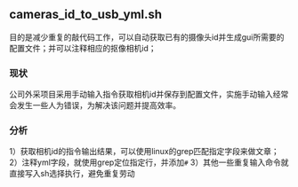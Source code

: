 
## cameras_id_to_usb_yml.sh
目的是减少重复的敲代码工作，可以自动获取已有的摄像头id并生成gui所需要的配置文件；并可以注释相应的抠像相机id；

### 现状
公司外采项目采用手动输入指令获取相机id并保存到配置文件，实施手动输入经常会发生一些人为错误，为解决该问题并提高效率。

### 分析
1）获取相机id的指令输出结果，可以使用linux的grep匹配指定字段来做文章；
2）注释yml字段，就使用grep定位指定行，并添加`#`
3）其他一些重复输入命令就直接写入sh选择执行，避免重复劳动

